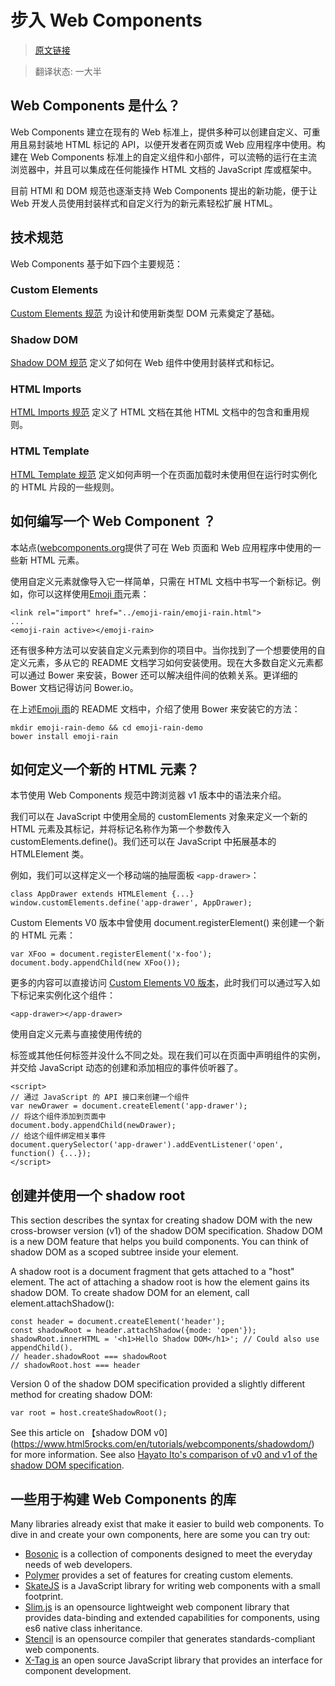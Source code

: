 # 步入 Web Components

> [原文链接](https://www.webcomponents.org/introduction)

> 翻译状态: 一大半

## Web Components 是什么？

Web Components 建立在现有的 Web 标准上，提供多种可以创建自定义、可重用且易封装地 HTML 标记的 API，以便开发者在网页或 Web 应用程序中使用。构建在 Web Components 标准上的自定义组件和小部件，可以流畅的运行在主流浏览器中，并且可以集成在任何能操作 HTML 文档的 JavaScript 库或框架中。

目前 HTMl 和 DOM 规范也逐渐支持 Web Components 提出的新功能，便于让 Web 开发人员使用封装样式和自定义行为的新元素轻松扩展 HTML。

## 技术规范

Web Components 基于如下四个主要规范：

### Custom Elements

[Custom Elements 规范](https://w3c.github.io/webcomponents/spec/custom/) 为设计和使用新类型 DOM 元素奠定了基础。

### Shadow DOM

[Shadow DOM 规范](https://w3c.github.io/webcomponents/spec/shadow/) 定义了如何在 Web 组件中使用封装样式和标记。

### HTML Imports

[HTML Imports 规范](https://w3c.github.io/webcomponents/spec/imports/) 定义了 HTML 文档在其他 HTML 文档中的包含和重用规则。

### HTML Template

[HTML Template 规范](https://html.spec.whatwg.org/multipage/scripting.html#the-template-element/) 定义如何声明一个在页面加载时未使用但在运行时实例化的 HTML 片段的一些规则。

## 如何编写一个 Web Component ？

本站点([webcomponents.org](https://www.webcomponents.org/)提供了可在 Web 页面和 Web 应用程序中使用的一些新 HTML 元素。

使用自定义元素就像导入它一样简单，只需在 HTML 文档中书写一个新标记。例如，你可以这样使用[Emoji 雨](https://www.webcomponents.org/element/notwaldorf/emoji-rain)元素：

```
<link rel="import" href="../emoji-rain/emoji-rain.html">
...
<emoji-rain active></emoji-rain>
```

还有很多种方法可以安装自定义元素到你的项目中。当你找到了一个想要使用的自定义元素，多从它的 README 文档学习如何安装使用。现在大多数自定义元素都可以通过 Bower 来安装，Bower 还可以解决组件间的依赖关系。更详细的 Bower 文档记得访问 Bower.io。

在上述[Emoji 雨](https://webcomponents.org/element/notwaldorf/emoji-rain)的 README 文档中，介绍了使用 Bower 来安装它的方法：

```
mkdir emoji-rain-demo && cd emoji-rain-demo
bower install emoji-rain
```

## 如何定义一个新的 HTML 元素？

本节使用 Web Components 规范中跨浏览器 v1 版本中的语法来介绍。

我们可以在 JavaScript 中使用全局的 customElements 对象来定义一个新的 HTML 元素及其标记，并将标记名称作为第一个参数传入 customElements.define()。我们还可以在 JavaScript 中拓展基本的 HTMLElement 类。
 
例如，我们可以这样定义一个移动端的抽屉面板 `<app-drawer>`：

```
class AppDrawer extends HTMLElement {...}
window.customElements.define('app-drawer', AppDrawer);
```

Custom Elements V0 版本中曾使用 document.registerElement() 来创建一个新的 HTML 元素：

```
var XFoo = document.registerElement('x-foo');
document.body.appendChild(new XFoo());
```

更多的内容可以直接访问 [Custom Elements V0 版本](https://www.html5rocks.com/en/tutorials/webcomponents/customelements/)，此时我们可以通过写入如下标记来实例化这个组件：

```
<app-drawer></app-drawer>
```

使用自定义元素与直接使用传统的 <div> 标签或其他任何标签并没什么不同之处。现在我们可以在页面中声明组件的实例，并交给 JavaScript 动态的创建和添加相应的事件侦听器了。

```
<script>
// 通过 JavaScript 的 API 接口来创建一个组件
var newDrawer = document.createElement('app-drawer');
// 将这个组件添加到页面中
document.body.appendChild(newDrawer);
// 给这个组件绑定相关事件
document.querySelector('app-drawer').addEventListener('open', function() {...});
</script>
```

## 创建并使用一个 shadow root

This section describes the syntax for creating shadow DOM with the new cross-browser version (v1) of the shadow DOM specification. Shadow DOM is a new DOM feature that helps you build components. You can think of shadow DOM as a scoped subtree inside your element.

A shadow root is a document fragment that gets attached to a "host" element. The act of attaching a shadow root is how the element gains its shadow DOM. To create shadow DOM for an element, call element.attachShadow():

```
const header = document.createElement('header');
const shadowRoot = header.attachShadow({mode: 'open'});
shadowRoot.innerHTML = '<h1>Hello Shadow DOM</h1>'; // Could also use appendChild().
// header.shadowRoot === shadowRoot
// shadowRoot.host === header
```

Version 0 of the shadow DOM specification provided a slightly different method for creating shadow DOM:

```
var root = host.createShadowRoot();
```

See this article on 【shadow DOM v0](https://www.html5rocks.com/en/tutorials/webcomponents/shadowdom/) for more information. See also [Hayato Ito's comparison of v0 and v1 of the shadow DOM specification](http://hayato.io/2016/shadowdomv1/).

## 一些用于构建 Web Components 的库

Many libraries already exist that make it easier to build web components. To dive in and create your own components, here are some you can try out:

* [Bosonic](https://bosonic.github.io/) is a collection of components designed to meet the everyday needs of web developers.
* [Polymer](https://www.polymer-project.org/) provides a set of features for creating custom elements.
* [SkateJS](https://github.com/skatejs/skatejs/) is a JavaScript library for writing web components with a small footprint.
* [Slim.js](http://slimjs.com/) is an opensource lightweight web component library that provides data-binding and extended capabilities for components, using es6 native class inheritance.
* [Stencil](https://stenciljs.com/) is an opensource compiler that generates standards-compliant web components.
* [X-Tag is](https://x-tag.github.io/) an open source JavaScript library that provides an interface for component development.